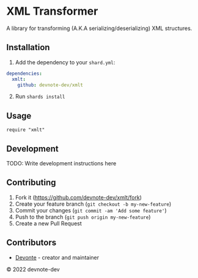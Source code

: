 # XML Transformer
A library for transforming (A.K.A serializing/deserializing) XML structures.

## Installation
1. Add the dependency to your `shard.yml`:

```yaml
dependencies:
  xmlt:
    github: devnote-dev/xmlt
```

2. Run `shards install`

## Usage
```crystal
require "xmlt"
```

## Development
TODO: Write development instructions here

## Contributing

1. Fork it (<https://github.com/devnote-dev/xmlt/fork>)
2. Create your feature branch (`git checkout -b my-new-feature`)
3. Commit your changes (`git commit -am 'Add some feature'`)
4. Push to the branch (`git push origin my-new-feature`)
5. Create a new Pull Request

## Contributors
- [Devonte](https://github.com/devnote-dev) - creator and maintainer

©️ 2022 devnote-dev
